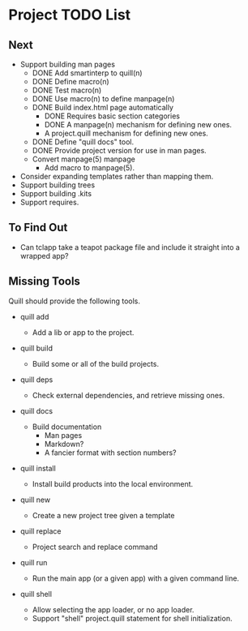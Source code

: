 # Project TODO List

## Next

* Support building man pages
  * DONE Add smartinterp to quill(n)
  * DONE Define macro(n)
  * DONE Test macro(n)
  * DONE Use macro(n) to define manpage(n)
  * DONE Build index.html page automatically
    * DONE Requires basic section categories
    * DONE A manpage(n) mechanism for defining new ones.
    * A project.quill mechanism for defining new ones.
  * DONE Define "quill docs" tool.
  * DONE Provide project version for use in man pages.
  * Convert manpage(5) manpage
    * Add <version> macro to manpage(5).
* Consider expanding templates rather than mapping them.
* Support building trees
* Support building .kits
* Support requires.

## To Find Out

* Can tclapp take a teapot package file and include it straight into a
  wrapped app?

## Missing Tools

Quill should provide the following tools.

* quill add
  * Add a lib or app to the project.

* quill build
  * Build some or all of the build projects.

* quill deps
  * Check external dependencies, and retrieve missing ones.

* quill docs
  * Build documentation
    * Man pages
    * Markdown?
    * A fancier format with section numbers?

* quill install
  * Install build products into the local environment.

* quill new
  * Create a new project tree given a template

* quill replace
  * Project search and replace command

* quill run
  * Run the main app (or a given app) with a given command line.

* quill shell
  * Allow selecting the app loader, or no app loader.
  * Support "shell" project.quill statement for shell initialization.
